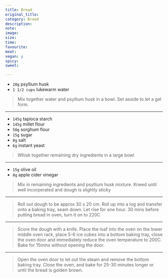 ```yaml
---
title: Bread
original_title:
category: Bread
description:
note:
image:
size:
time:
favourite:
meat:
vegan: y
spicy:
sweet:

---
```


* `20g` psyllium husk
* `1 1/2 cups` lukewarm water

>Mix together water and psyllium husk in a bowl. Set asside to let a gel form.

---

* `145g` tapioca starch
* `145g` millet flour
* `50g` sorghum flour
* `15g` sugar
* `8g` salt
* `6g` instant yeast

>Whisk together remaining dry ingredients in a large bowl

---

* `15g` olive oil
* `8g` apple cider vinegar

>Mix in remaining ingredients and psyllium husk mixture. Kneed until well incorperated and dough is slightly sticky

---

>Roll out dough to be approx 30 x 20 cm. Roll up into a log and transfer onto a baking tray, seam down. Let rise for one hour. 30 mins before putting bread in oven, turn it on to 220C

---

>Score the dough with a knife. Place the loaf into the oven on the lower middle oven rack, place 5-6 ice cubes into a bottom baking tray, close the oven door and immediately reduce the oven temperature to 200C. Bake for 15mins without opening the door.

---

>Open the oven door to let out the steam and remove the bottom baking tray. Close the oven, and bake for 25-30 minutes longer or until the bread is golden brown.